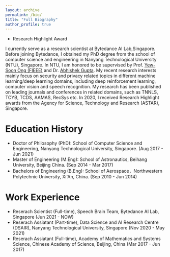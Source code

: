 ```yaml
---
layout: archive
permalink: /bio/
title: "Full Biography"
author_profile: true
---
```


- Research Highlight Award


I currently serve as a research scientist at Bytedance AI Lab,Singapore. Before joining Bytedance, I obtained my PhD degree from the school of computer science and engineering in Nanyang Technological University
(NTU), Singapore. In NTU, I am honored to be supervised by Prof. [Yew-Soon Ong (FIEEE)](https://personal.ntu.edu.sg/asysong/home.html) and Dr. [Abhishek Gupta](https://sites.google.com/site/abhishekguptamemecomput/). 
My recent research interests mainly focus on security and privacy related topics in different machine learning/deep learning domains, including
deep reinforcement learning, computer vision and speech recognition. My research has been published on leading journals and conferences in related
domains, such as TNNLS, TCYB, TCDS, AAMAS, RecSys etc. In 2020, I received Research Highlight awards from the Agency for Science, Technology and Research (ASTAR), Singapore.

Education History
======
- Doctor of Philosophy (PhD): School of Computer Science and Engineering, Nanyang Technological University, Singapore. (Aug 2017 - Jun 2021)
- Master of Engineering (M.Eng): School of Astronautics, Beihang University, Beijing China. (Sep 2014 - Mar 2017)
- Bachelors of Engineering (B.Eng): School of Aerospace，Northwestern Polytechnic University, Xi'An, China. (Sep 2010 - Jun 2014)


Work Experience
======
- Reserach Scientist (Full-time), Speech Brain Team, Bytedance AI Lab, Singapore (Jun 2021 - NOW)
- Reserach Assiatant (Part-time), Data Science and AI Research Centre (DSAIR), Nanyang Technological University, Singapore (Nov 2020 - May 2021)
- Reserach Assiatant (Full-time), Academy of Mathematics and Systems Science, Chinese Academy of Science, Beijing, China (Mar 2017 - Jun 2017)

